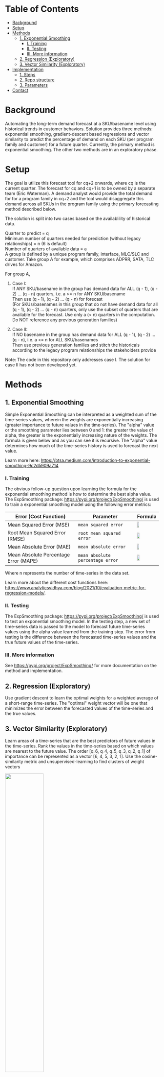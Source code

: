 # Table of Contents

- [Background](#background)
- [Setup](#setup)
- [Methods](#methods)
  * [1. Exponential Smoothing](#1-exponential-smoothing)
    + [I. Training](#i-training)
    + [II. Testing](#ii-testing)
    + [III. More information](#iii-more-information)
  * [2. Regression (Exploratory)](#2-regression--exploratory-)
  * [3. Vector Similarity (Exploratory)](#3-vector-similarity--exploratory-)
- [Implementation](#implementation)
  * [1. Steps](#steps)
  * [2. Repo structure](#repo-structure)
  * [3. Parameters](#parameters)
- [Contact](#contact)

# Background
Automating the long-term demand forecast at a SKU/basename level using historical trends in customer behaviors. Solution provides three methods: exponential smoothing, gradient-descent based regressions and vector similarity to predict the percentage of demand on each SKU (per program family and customer) for a future quarter. Currently, the primary method is exponential smoothing. The other two methods are in an exploratory phase.  

# Setup
The goal is utilize this forecast tool for cq+2 onwards, where cq is the current quarter. The forecast for cq and cq+1 is to be owned by a separate team (Eric Waterman). A demand analyst would provide the total demand for for a program family in cq+2 and the tool would disaggregate this demand across all SKUs in the program family using the primary forecasting method described below.

The solution is split into two cases based on the availablility of historical data.

Quarter to predict = q<br>
Minimum number of quarters needed for prediction (without legacy relationships) = n (6 is default)<br>
Number of quarters of available data = a<br>
A group is defined by a unique program family, interface, MLC/SLC and customer. Take group A for example, which comprises ADPRR, SATA, TLC drives for Amazon.<br> 
  
For group A,<br>

1. Case I:<br>
If ANY SKU/basename in the group has demand data for ALL (q - 1), (q - 2) … (q - n) quarters, i.e. a >= n for ANY SKU/basename<br>
Then use (q - 1), (q - 2) … (q - n) for forecast<br>
(For SKUs/basenames in this group that do not have demand data for all (q - 1), (q - 2) … (q - n) quarters, only use the subset of quarters that are available for the forecast. Use only a (< n) quarters in the computation. Do NOT reference any previous generation families)<br>

3. Case II:<br>
If NO basename in the group has demand data for ALL (q - 1), (q - 2) … (q - n), i.e. a <= n for ALL SKU/basenames<br>
Then use previous generation families and stitch the historicals according to the legacy program relationships the stakeholders provide<br>

Note: The code in this repository only addresses case I. The solution for case II has not been developed yet.

# Methods 

## 1. Exponential Smoothing 

Simple Exponential Smoothing can be interpreted as a weighted sum of the time-series values, wherein the weights are exponentially increasing (greater importance to future values in the time-series). The "alpha" value or the smoothing parameter lies between 0 and 1: the greater the value of alpha, the greater is the exponentially increasing nature of the weights. The formula is given below and as you can see it is recursive. The "alpha" value determines how much of the time-series history is used to forecast the next value. 

Learn more here: https://btsa.medium.com/introduction-to-exponential-smoothing-9c2d5909a714

### I. Training

The obvious follow-up question upon learning the formula for the exponential smoothing method is how to determine the best alpha value. The ExpSmoothing package: https://pypi.org/project/ExpSmoothing/ is used to train a exponential smoothing model using the following error metrics: 

| Error (Cost Function) | Parameter | Formula |
| ------------ | ------------------- | --------- |
| Mean Squared Error (MSE) |  ```mean squared error```  | <img src = "https://github.com/akomarla/ExpSmoothing/assets/124313756/a58bc3d7-6661-4995-825d-b031bd62016a" width = "30%" height = "30%"> <tr></tr> |
| Root Mean Squared Error (RMSE) |  ```root mean squared error```  | <img src = "https://github.com/akomarla/ExpSmoothing/assets/124313756/13106816-f256-4e74-ad06-b20470cc6f74" width = "35%" height = "35%"> <tr></tr> |
| Mean Absolute Error (MAE) |  ```mean absolute error```  | <img src = "https://github.com/akomarla/ExpSmoothing/assets/124313756/a5821e63-0020-4fa2-aea7-993ba6c6babe" width = "30%" height = "30%"> <tr></tr> |
| Mean Absolute Percentage Error (MAPE) |  ```mean absolute percentage error```  | <img src = "https://github.com/akomarla/ExpSmoothing/assets/124313756/4825f7e2-f0c6-4396-b27f-2333542f2d84" width = "35%" height = "35%"> <tr></tr> |

Where n represents the number of time-series in the data set. 

Learn more about the different cost functions here: https://www.analyticsvidhya.com/blog/2021/10/evaluation-metric-for-regression-models/. 

### II. Testing

The ExpSmoothing package: https://pypi.org/project/ExpSmoothing/ is used to test an exponential smoothing model. In the testing step, a new set of time-series data is passed to the model to forecast future time-series values using the alpha value learned from the training step. The error from testing is the difference between the forecasted time-series values and the true future values of the time-series. 

### III. More information

See https://pypi.org/project/ExpSmoothing/ for more documentation on the method and implementation.

## 2. Regression (Exploratory) 

Use gradient descent to learn the optimal weights for a weighted average of a short-range time-series. The "optimal" weight vector will be one that minimizes the error between the forecasted values of the time-series and the true values. 

## 3. Vector Similarity (Exploratory) 

Learn areas of a time-series that are the best predictors of future values in the time-series. Rank the values in the time-series based on which values are nearest to the future value. The order [q_6, q_4, q_5, q_3, q_2, q_1] of importance can be represented as a vector [6, 4, 5, 3, 2, 1]. Use the cosine-similarity metric and unsupervised-learning to find clusters of weight vectors

<img src = "https://github.com/akomarla/automate_drive_demand_dissag/assets/124313756/f503a413-6a4f-4bc6-a736-d4f1f382385b"  width = "50%" height = "50%">

# Implementation 

The implementation is focused on the exponential smoothing method. For each SKU, a time-series of historical demand is extracted from the DMT database. The model then generates a forecast for each of these time-series in % form. The demand analyst provides the total demand forecast for a program family. The forecasted %s are applied and a final demand forecast value is generated for each SKU. 

## 1. Steps 

1. Read the DMT data and apply transformations to generate a set time-series that each represent one SKU
2. Replace all negative demand values with 0 (this modification is not an optional parameter)
3. Set a target quarter to forecast, ex: 'Q1 2024'
4. Set a number for the historical quarters to be used in the calculation, ex: 6
5. Set a error type to train the model, ex: 'mean absolute percentage error'
6. Train the exponential smoothing model. By default, the model trains on (tq - 1), where tq is the target quarter
7. Execute the model on a new set of training data
8. Write the results to an Excel file

## 2. Repo structure

```bash
├── code
│   ├── exp_smoothing
│   │   ├── singleft.py
│   │   ├── multft.py
│   │   ├── sec_ord.py
│   │   ├── config.py
│   ├── functions.py
│   ├── data_extraction.py
├── data
│   ├── output.xlsx
```

`singleft.py`: Produces a forecast for a single quarter in the future horizon, say 'Q2 2024'<br>
`multft.py`: Produces a forecast for multiple quarters in the future horizon, say 'Q1 2024', 'Q2 2024', 'Q3 2024', 'Q4 2024'<br>
`config.py`: Specify the quarters to forecast, database details, path to write the results<br>
`sec_ord.py`: Examining second order relationships across SKUs within a program family (ex: an increasing demand in high density SKUs in the ADPRRR family) <br>

## 3. Parameters 

For the config.py file:

| Data Type | Parameter |             Short Description                | Default Value |
| :--- | :--- | :----------------------------------------- | :--- |
| `str` | `q` | Target quarter to forecast | '2023Q3' |
| `int` | `ft_range` | Number of quarters to be used in the forecast computation | 6 |
| `str` | `train_error_type` | Error metric to use to train the model  | 'mean absolute percentage error' |
| `str` | `raw_demand_command` | Command to read raw demand data from the DMT database | 'EXEC [demand].[dbo].[sp_Demand_Comp];' |
| `str` | `products_command` | Command to read the products data from the DMT database  | "SELECT * FROM [demand].[dbo].[T_Products]" |
| `str` | `server_name` | Server for DMT data | 'GOAPPS-SQL.CORP.NANDPS.COM,1433' |
| `str` | `database_name` | Database for DMT data  | 'demand' |
| `boolean` | `excel_output` | Specify whether to write the output to an Excel file or not  | True |
| `str` | `write_file_path` | Path where forecast outputs are written | None |

For the ExpSmoothing model and specifically the train() function:

| Data Type | Parameter |             Short Description                | Default Value |
| :--- | :--- | :----------------------------------------- | :--- |
| `list` | `train_data` | Time-series data to train the model | None |
| `list` | `train_true_values` | True future values of the training data | None |
| `str` | `error` | Error metric to use to train the model  | 'mean absolute percentage error' |
| `int` | `num_gen` | Number of future values in the time-series to generate | 1 |
| `boolean` | `remove_outliers` | Remove outliers in the time-series to train the model  | False |
| `str` | `how` | Specify whether to remove outliers using the IQR method: 'iqr' or just percentiles: 'percentile' | 'percentile' |
| `boolean` | `non_neg` | Remove negative values in the time-series to train the model  | False |
| `boolean` | `non_zero` | Remove zero values in the time-series to train the model  | False |

# Contact 
Contact Aparna Komarla (aparna.komarla@solidigm.com) with any questions!
